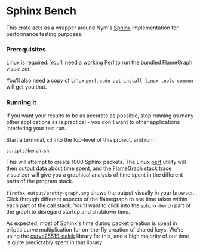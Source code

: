 Sphinx Bench
============

This crate acts as a wrapper around Nym's [Sphinx](https://github.com/nymtech/sphinx) implementation for performance testing purposes.

### Prerequisites

Linux is required. You'll need a working Perl to run the bundled FlameGraph visualizer. 

You'll also need a copy of Linux `perf`: `sudo apt install linux-tools-common` will get you that. 

### Running it

If you want your results to be as accurate as possible, stop running as many other applications as is practical - you don't want to other applications interfering your test run. 

Start a terminal, `cd` into the top-level of this project, and run:

```
scripts/bench.sh
```

This will attempt to create 1000 Sphinx packets. The Linux [perf](https://perf.wiki.kernel.org/index.php/Main_Page) utility will then output data about time spent, and the [FlameGraph](https://github.com/brendangregg/FlameGraph) stack trace visualizer will give you a graphical analysis of time spent in the different parts of the program stack. 

`firefox output/pretty-graph.svg` shows the output visually in your browser. Click through different aspects of the flamegraph to see time taken within each part of the call stack. You'll want to click into the `sphinx-bench` part of the graph to disregard startup and shutdown time.

As expected, most of Sphinx's time during packet creation is spent in elliptic curve multiplication for on-the-fly creation of shared keys. We're using the [curve25519-dalek](https://github.com/dalek-cryptography/curve25519-dalek) library for this, and a high majority of our time is quite predictably spent in that library. 

